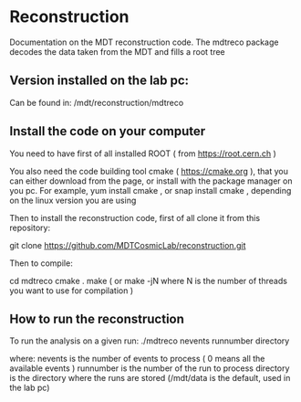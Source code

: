 # Reconstruction

Documentation on the MDT reconstruction code.
The mdtreco package decodes the data taken from the MDT and fills a root tree

## Version installed on the lab pc:

Can be found in:
/mdt/reconstruction/mdtreco

## Install the code on your computer

You need to have first of all installed ROOT ( from https://root.cern.ch )

You also need the code building tool cmake ( https://cmake.org ), that you can either download from the page, 
or install with the package manager on you pc. 
For example, yum install cmake , or snap install cmake , depending on the linux version you are using

Then to install the reconstruction code, first of all clone it from this repository:

git clone https://github.com/MDTCosmicLab/reconstruction.git

Then to compile:

cd mdtreco
cmake .
make   ( or make -jN where N is the number of threads you want to use for compilation )

## How to run the reconstruction

To run the analysis on a given run:
./mdtreco nevents runnumber directory

where:
nevents is the number of events to process ( 0 means all the available events ) 
runnumber is the number of the run to process
directory is the directory where the runs are stored (/mdt/data is the default, used in the lab pc) 
 

 


